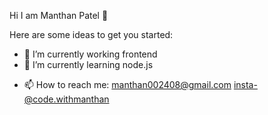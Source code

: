  Hi I am Manthan Patel 👋


<!--**Manthan11289/Manthan11289** is a ✨ _special_ ✨ repository because its `README.md` (this file) appears on your GitHub profile.-->

Here are some ideas to get you started:

- 🔭 I’m currently working frontend
- 🌱 I’m currently learning node.js
<!--- 👯 I’m looking to collaborate on ...
- 🤔 I’m looking for help with ...
- 💬 Ask me about ...-->
- 📫 How to reach me: manthan002408@gmail.com insta-@code.withmanthan
<!--- 😄 Pronouns: ...
- ⚡ Fun fact: ...-->

